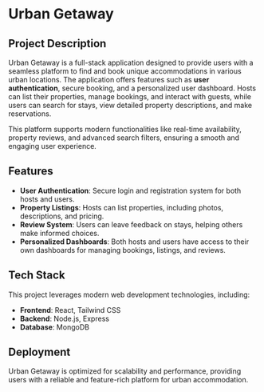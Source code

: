 # Urban Getaway

## Project Description

Urban Getaway is a full-stack application designed to provide users with a seamless platform to find and book unique accommodations in various urban locations. The application offers features such as **user authentication**, secure booking, and a personalized user dashboard. Hosts can list their properties, manage bookings, and interact with guests, while users can search for stays, view detailed property descriptions, and make reservations.

This platform supports modern functionalities like real-time availability, property reviews, and advanced search filters, ensuring a smooth and engaging user experience.

## Features

- **User Authentication**: Secure login and registration system for both hosts and users.
- **Property Listings**: Hosts can list properties, including photos, descriptions, and pricing.
- **Review System**: Users can leave feedback on stays, helping others make informed choices.
- **Personalized Dashboards**: Both hosts and users have access to their own dashboards for managing bookings, listings, and reviews.

## Tech Stack

This project leverages modern web development technologies, including:

- **Frontend**: React, Tailwind CSS 
- **Backend**: Node.js, Express
- **Database**: MongoDB

## Deployment

Urban Getaway is optimized for scalability and performance, providing users with a reliable and feature-rich platform for urban accommodation.
